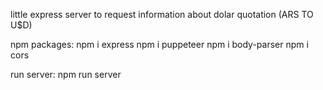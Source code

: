little express server to request information about dolar quotation (ARS TO U$D)

npm packages:
    npm i express 
    npm i puppeteer 
    npm i body-parser
    npm i cors

run server:
    npm run server